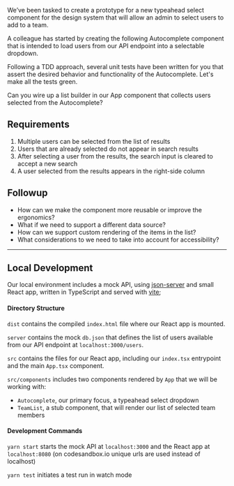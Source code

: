 We’ve been tasked to create a prototype for a new typeahead select component for the design system that will allow an admin to select users to add to a team.

A colleague has started by creating the following Autocomplete component that is intended to load users from our API endpoint into a selectable dropdown.

Following a TDD approach, several unit tests have been written for you that assert the desired behavior and functionality of the Autocomplete. Let's make all the tests green.

Can you wire up a list builder in our App component that collects users selected from the Autocomplete?

## Requirements

1. Multiple users can be selected from the list of results
2. Users that are already selected do not appear in search results
3. After selecting a user from the results, the search input is cleared to accept a new search
4. A user selected from the results appears in the right-side column

## Followup

-   How can we make the component more reusable or improve the ergonomics?
-   What if we need to support a different data source?
-   How can we support custom rendering of the items in the list?
-   What considerations to we need to take into account for accessibility?

---

## Local Development

Our local environment includes a mock API, using [json-server](https://github.com/typicode/json-server) and small React app, written in TypeScript and served with [vite](https://vitejs.dev);

#### Directory Structure

`dist` contains the compiled `index.html` file where our React app is mounted.

`server` contains the mock `db.json` that defines the list of users available from our API endpoint at `localhost:3000/users`.

`src` contains the files for our React app, including our `index.tsx` entrypoint and the main `App.tsx` component.

`src/components` includes two components rendered by `App` that we will be working with:

-   `Autocomplete`, our primary focus, a typeahead select dropdown
-   `TeamList`, a stub component, that will render our list of selected team members

#### Development Commands

`yarn start` starts the mock API at `localhost:3000` and the React app at `localhost:8080` (on codesandbox.io unique urls are used instead of localhost)

`yarn test` initiates a test run in watch mode
